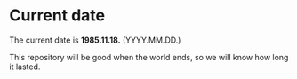 # Current date

The current date is **1985.11.18.** (YYYY.MM.DD.)

This repository will be good when the world ends, so we will know how long it lasted.